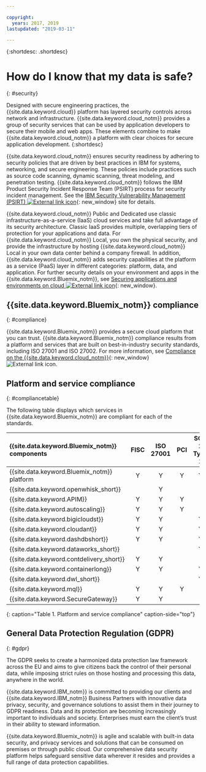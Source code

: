 ```yaml
---

copyright:
  years: 2017, 2019
lastupdated: "2019-03-11"

---
```


{:shortdesc: .shortdesc}

# How do I know that my data is safe?
{: #security}

Designed with secure engineering practices, the {{site.data.keyword.cloud}} platform has layered security controls across network and infrastructure. {{site.data.keyword.cloud_notm}} provides a group of security services that can be used by application developers to secure their mobile and web apps. These elements combine to make {{site.data.keyword.cloud_notm}} a platform with clear choices for secure application development.
{:shortdesc}

{{site.data.keyword.cloud_notm}} ensures security readiness by adhering to security policies that are driven by best practices in IBM for systems, networking, and secure engineering. These policies include practices such as source code scanning, dynamic scanning, threat modeling, and penetration testing. {{site.data.keyword.cloud_notm}} follows the IBM Product Security Incident Response Team (PSIRT) process for security incident management. See the [IBM Security Vulnerability Management (PSIRT) ![External link icon](../icons/launch-glyph.svg "External link icon")](https://www.ibm.com/security/secure-engineering/process.html){: new_window} site for details.

{{site.data.keyword.cloud_notm}} Public and Dedicated use classic infrastructure-as-a-service (IaaS) cloud services and take full advantage of its security architecture. Classic IaaS provides multiple, overlapping tiers of protection for your applications and data. For {{site.data.keyword.cloud_notm}} Local, you own the physical security, and provide the infrastructure by hosting {{site.data.keyword.cloud_notm}} Local in your own data center behind a company firewall. In addition, {{site.data.keyword.cloud_notm}} adds security capabilities at the platform as a service (PaaS) layer in different categories: platform, data, and application. For further security details on your environment and apps in the {{site.data.keyword.Bluemix_notm}}, see [Securing applications and environments on cloud ![External link icon](../icons/launch-glyph.svg "External link icon")](https://www.ibm.com/cloud/garage/architectures/securityArchitecture){: new_window}.

## {{site.data.keyword.Bluemix_notm}} compliance
{: #compliance}

{{site.data.keyword.Bluemix_notm}} provides a secure cloud platform that you can trust. {{site.data.keyword.Bluemix_notm}} compliance results from a platform and services that are built on best-in-industry security standards, including ISO 27001 and ISO 27002. For more information, see [Compliance on the {{site.data.keyword.cloud_notm}}](https://www.ibm.com/cloud/compliance){: new_window} ![External link icon](../icons/launch-glyph.svg "External link icon").

## Platform and service compliance
{: #compliancetable}

The following table displays which services in {{site.data.keyword.Bluemix_notm}} are compliant for each of the standards.

|{{site.data.keyword.Bluemix_notm}} components		|FISC		|ISO 27001	|PCI |SOC 2 Type 1		|
|:----------------------|:---------:|:---------:|:---------:|:---------:|
|{{site.data.keyword.Bluemix_notm}} platform		|Y			|Y	|Y	|Y	|
|{{site.data.keyword.openwhisk_short}}    |  |Y | | |
|{{site.data.keyword.APIM}}			|Y	|Y |Y	|			|
|{{site.data.keyword.autoscaling}}			|Y	|Y |Y	|			|
|{{site.data.keyword.bigicloudst}}			|Y |Y |	|Y |
|{{site.data.keyword.cloudant}}				|Y |Y |	|Y	|
|{{site.data.keyword.dashdbshort}}			|Y	|Y	|	|Y	|
|{{site.data.keyword.dataworks_short}}				|	|	|	|Y	 		|
|{{site.data.keyword.contdelivery_short}}					|Y	|Y	|	|			|
|{{site.data.keyword.containerlong}}			|Y		|Y	|	|		Y	|
|{{site.data.keyword.dwl_short}}				|	|	|	|Y	 		|
|{{site.data.keyword.mql}}				|Y	|Y	|Y	|	 		|
|{{site.data.keyword.SecureGateway}}			|Y	|Y |	|	 		|
{: caption="Table 1. Platform and service compliance" caption-side="top"}

## General Data Protection Regulation (GDPR)
{: #gdpr}

The GDPR seeks to create a harmonized data protection law framework across the EU and aims to give citizens back the control of their personal data, while imposing strict rules on those hosting and processing this data, anywhere in the world. 

{{site.data.keyword.IBM_notm}} is committed to providing our clients and {{site.data.keyword.IBM_notm}} Business Partners with innovative data privacy, security, and governance solutions to assist them in their journey to GDPR readiness. Data and its protection are becoming increasingly important to individuals and society. Enterprises must earn the client’s trust in their ability to steward information. 

{{site.data.keyword.Bluemix_notm}} is agile and scalable with built-in data security, and privacy services and solutions that can be consumed on premises or through public cloud. Our comprehensive data security platform helps safeguard sensitive data wherever it resides and provides a full range of data protection capabilities.
